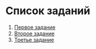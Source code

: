 # Список заданий

1. [Первое задание](/task_1/task_1.md)
2. [Второе задание](/task_2/task_2.md)
3. [Третье задание](/task_3/task_3.md)